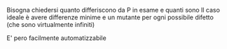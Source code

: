 Bisogna chiedersi quanto differiscono da P in esame e quanti sono
Il caso ideale è avere differenze minime e un mutante per ogni possibile difetto (che sono virtualmente infiniti)

E' pero facilmente automatizzabile